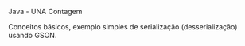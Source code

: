 Java - UNA Contagem 

Conceitos básicos, exemplo simples de serialização (desserialização) usando GSON.
